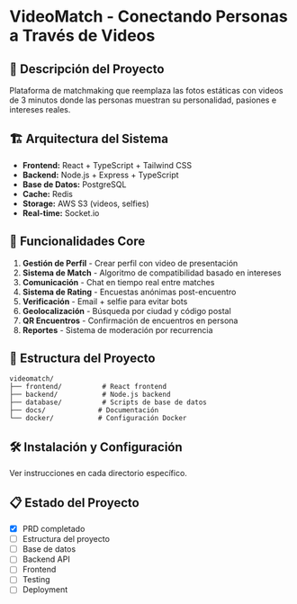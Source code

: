 # VideoMatch - Conectando Personas a Través de Videos

## 🎯 Descripción del Proyecto
Plataforma de matchmaking que reemplaza las fotos estáticas con videos de 3 minutos donde las personas muestran su personalidad, pasiones e intereses reales.

## 🏗️ Arquitectura del Sistema
- **Frontend:** React + TypeScript + Tailwind CSS
- **Backend:** Node.js + Express + TypeScript
- **Base de Datos:** PostgreSQL
- **Cache:** Redis
- **Storage:** AWS S3 (videos, selfies)
- **Real-time:** Socket.io

## 🚀 Funcionalidades Core
1. **Gestión de Perfil** - Crear perfil con video de presentación
2. **Sistema de Match** - Algoritmo de compatibilidad basado en intereses
3. **Comunicación** - Chat en tiempo real entre matches
4. **Sistema de Rating** - Encuestas anónimas post-encuentro
5. **Verificación** - Email + selfie para evitar bots
6. **Geolocalización** - Búsqueda por ciudad y código postal
7. **QR Encuentros** - Confirmación de encuentros en persona
8. **Reportes** - Sistema de moderación por recurrencia

## 📁 Estructura del Proyecto
```
videomatch/
├── frontend/          # React frontend
├── backend/           # Node.js backend
├── database/          # Scripts de base de datos
├── docs/             # Documentación
└── docker/           # Configuración Docker
```

## 🛠️ Instalación y Configuración
Ver instrucciones en cada directorio específico.

## 📋 Estado del Proyecto
- [x] PRD completado
- [ ] Estructura del proyecto
- [ ] Base de datos
- [ ] Backend API
- [ ] Frontend
- [ ] Testing
- [ ] Deployment
